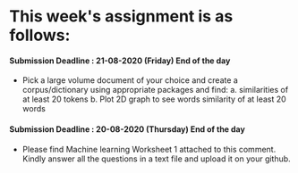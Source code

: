 # This week's assignment is as follows:

#### Submission Deadline : 21-08-2020 (Friday) End of the day
- Pick a large volume document of your choice and create a corpus/dictionary using appropriate packages and find:
  a. similarities of at least 20 tokens
  b. Plot 2D graph to see words similarity of at least 20 words

#### Submission Deadline : 20-08-2020 (Thursday) End of the day
- Please find Machine learning Worksheet 1 attached to this comment. Kindly answer all the questions in a text file and upload it on your github.
